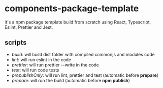 # components-package-template

It's a npm package template build from scratch using React, Typescript, Eslint, Prettier and Jest.

## scripts
- _build_: will build dist folder with compiled commonjs and modules code
- _lint_: will run eslint in the code
- _prettier_: will run prettier --write in the code
- _test_: will run code tests
- _prepublishOnly_: will run lint, prettier and test (automatic before **prepare**)
- _prepare_: will run the build (automatic before **npm publish**)
